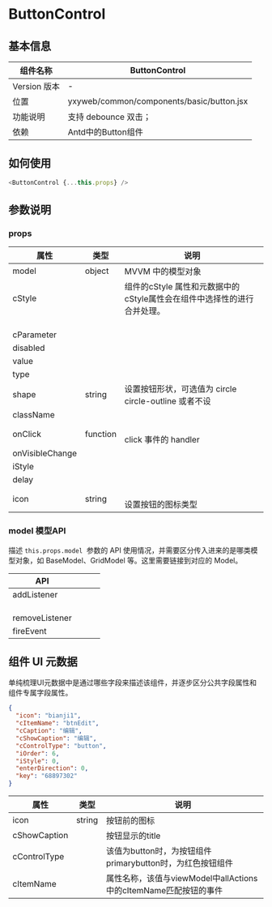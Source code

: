 # ButtonControl

<a name="9e5ffa06"></a>
## 基本信息
| 组件名称 | ButtonControl |
| --- | --- |
| Version 版本 | - |
| 位置 | yxyweb/common/components/basic/button.jsx |
| 功能说明 | 支持 debounce 双击； |
| 依赖 | Antd中的Button组件 |

<a name="481feccf"></a>
## 如何使用

```javascript
<ButtonControl {...this.props} />
```

<a name="21f2fa80"></a>
## 参数说明

<a name="props"></a>
### props
| 属性 | 类型 | 说明 |
| --- | --- | --- |
| model | object | MVVM 中的模型对象 |
| cStyle |  | 组件的cStyle 属性和元数据中的cStyle属性会在组件中选择性的进行合并处理。 |
| <br />cParameter<br /> |  |  |
| disabled |  |  |
| value |  |  |
| type |  |  |
| shape | string | 设置按钮形状，可选值为 circle circle-outline 或者不设  |
| className |  |  |
| onClick | function | <br />click 事件的 handler<br /> |
| onVisibleChange |  |  |
| iStyle |  |  |
| delay |  |  |
| icon | string | <br />设置按钮的图标类型<br /> |

<a name="a3d61cc7"></a>
### model 模型API

描述 `this.props.model`  参数的 API 使用情况，并需要区分传入进来的是哪类模型对象，如 BaseModel、GridModel 等。这里需要链接到对应的 Model。

| API |  |  |  |
| --- | --- | --- | --- |
| addListener |  |  |  |
| <br />removeListener<br /> |  |  |  |
| fireEvent |  |  |  |

<a name="3fd673dc"></a>
## 组件 UI 元数据

单纯梳理UI元数据中是通过哪些字段来描述该组件，并逐步区分公共字段属性和组件专属字段属性。

```json
{
  "icon": "bianji1",
  "cItemName": "btnEdit",
  "cCaption": "编辑",
  "cShowCaption": "编辑",
  "cControlType": "button",
  "iOrder": 6,
  "iStyle": 0,
  "enterDirection": 0,
  "key": "68897302"
}
```

| 属性 | 类型 | 说明 |
| --- | --- | --- |
| icon | string | 按钮前的图标 |
| cShowCaption |  | 按钮显示的title |
| cControlType |  | 该值为button时，为按钮组件<br />primarybutton时，为红色按钮组件 |
| cItemName |  | 属性名称，该值与viewModel中allActions中的cItemName匹配按钮的事件 |


